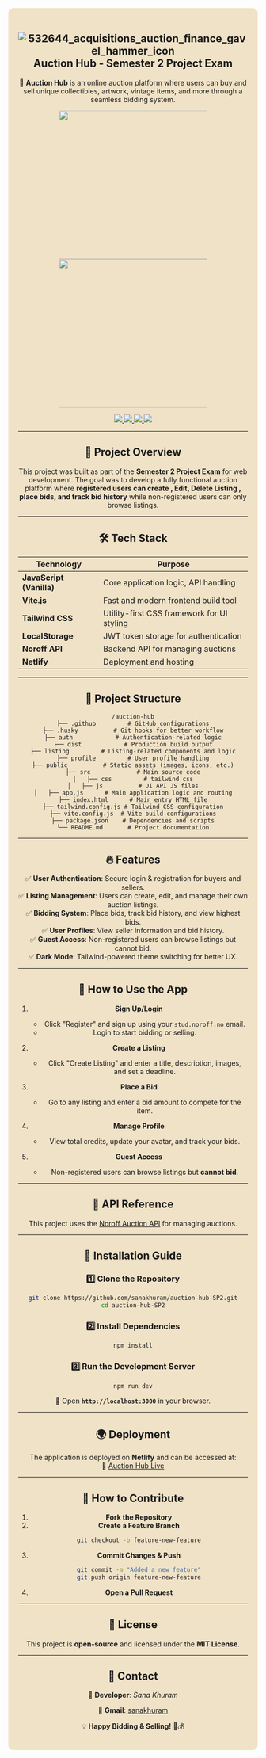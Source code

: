 <div style="background-color: #F0E2C7; padding: 20px; border-radius: 10px; text-align: center;">

## ![532644_acquisitions_auction_finance_gavel_hammer_icon](https://github.com/user-attachments/assets/f90be6fb-15bd-4ff2-87bd-43b923d3c115) Auction Hub - Semester 2 Project Exam


🚀 **Auction Hub** is an online auction platform where users can buy and sell unique collectibles, artwork, vintage items, and more through a seamless bidding system.

<p align="center">
  <img src="https://github.com/user-attachments/assets/f2fd432a-7965-4ff0-adfe-d269980d2ebb" width="300" />
  <img src="https://github.com/user-attachments/assets/e5687079-bb0b-4f79-8e16-09812f732136" width="300" />
</p>

<p align="center">
  <a href="https://www.figma.com/design/KNSBShYJcA6w3ROnkKjCRL/Semester-Project-2?node-id=49-452&m=dev&t=vFRdjFHmThiH7waO-1">
    <img src="https://img.shields.io/badge/Figma-Design-red?style=for-the-badge&logo=figma" />
  </a>
  <a href="https://github.com/users/sanakhuram/projects/5">
    <img src="https://img.shields.io/badge/Planning-Board-yellow?style=for-the-badge&logo=trello" />
  </a>
  <a href="https://auction-hub.netlify.app/">
    <img src="https://img.shields.io/badge/Live-Demo-teal?style=for-the-badge&logo=netlify" />
  </a>
  <a href="https://github.com/sanakhuram/auction-hub-SP2">
    <img src="https://img.shields.io/badge/GitHub-Repo-orange?style=for-the-badge&logo=github" />
  </a>
</p>

---

## 📌 Project Overview

This project was built as part of the **Semester 2 Project Exam** for web development. The goal was to develop a fully functional auction platform where **registered users can create , Edit, Delete Listing , place bids, and track bid history** while non-registered users can only browse listings.

---

## 🛠️ Tech Stack

| **Technology**           | **Purpose**                                |
| ------------------------ | ------------------------------------------ |
| **JavaScript (Vanilla)** | Core application logic, API handling       |
| **Vite.js**              | Fast and modern frontend build tool        |
| **Tailwind CSS**         | Utility-first CSS framework for UI styling |
| **LocalStorage**         | JWT token storage for authentication       |
| **Noroff API**           | Backend API for managing auctions          |
| **Netlify**              | Deployment and hosting                     |

---

## 📂 Project Structure

```
/auction-hub
├── .github         # GitHub configurations
├── .husky          # Git hooks for better workflow
├── auth            # Authentication-related logic
├── dist            # Production build output
├── listing         # Listing-related components and logic
├── profile         # User profile handling
├── public          # Static assets (images, icons, etc.)
├── src             # Main source code
│   ├── css         # tailwind css
│   ├── js          # UI API JS files
│   ├── app.js      # Main application logic and routing
├── index.html      # Main entry HTML file
├── tailwind.config.js # Tailwind CSS configuration
├── vite.config.js  # Vite build configurations
├── package.json    # Dependencies and scripts
└── README.md       # Project documentation
```

---

## 🔥 Features

✅ **User Authentication**: Secure login & registration for buyers and sellers.  
✅ **Listing Management**: Users can create, edit, and manage their own auction listings.  
✅ **Bidding System**: Place bids, track bid history, and view highest bids.  
✅ **User Profiles**: View seller information and bid history.  
✅ **Guest Access**: Non-registered users can browse listings but cannot bid.  
✅ **Dark Mode**: Tailwind-powered theme switching for better UX.

---
## 📖 How to Use the App
1. **Sign Up/Login**  
   - Click "Register" and sign up using your `stud.noroff.no` email.
   - Login to start bidding or selling.

2. **Create a Listing**  
   - Click "Create Listing" and enter a title, description, images, and set a deadline.

3. **Place a Bid**  
   - Go to any listing and enter a bid amount to compete for the item.

4. **Manage Profile**  
   - View total credits, update your avatar, and track your bids.

5. **Guest Access**  
   - Non-registered users can browse listings but **cannot bid**.

---

## 📡 API Reference
This project uses the [Noroff Auction API](<API_DOCUMENTATION_LINK>) for managing auctions.

--- 

## 🚀 Installation Guide

### 1️⃣ Clone the Repository

```bash
git clone https://github.com/sanakhuram/auction-hub-SP2.git
cd auction-hub-SP2
```

### 2️⃣ Install Dependencies

```bash
npm install
```

### 3️⃣ Run the Development Server

```bash
npm run dev
```

💪 Open **`http://localhost:3000`** in your browser.

---

## 🌍 Deployment

The application is deployed on **Netlify** and can be accessed at:  
🔗 [Auction Hub Live](https://auction-hub.netlify.app/)

---

## 🎯 How to Contribute

1. **Fork the Repository**
2. **Create a Feature Branch**
   ```bash
   git checkout -b feature-new-feature
   ```
3. **Commit Changes & Push**
   ```bash
   git commit -m "Added a new feature"
   git push origin feature-new-feature
   ```
4. **Open a Pull Request**

---

## **📜 License**
This project is **open-source** and licensed under the **MIT License**.

---

## 💎 Contact

📧 **Developer**: _Sana Khuram_

🔗 **Gmail**: [sanakhuram](sana.khuram.baig@gmail.com)

💡 **Happy Bidding & Selling!** 🚀💰

</div>
